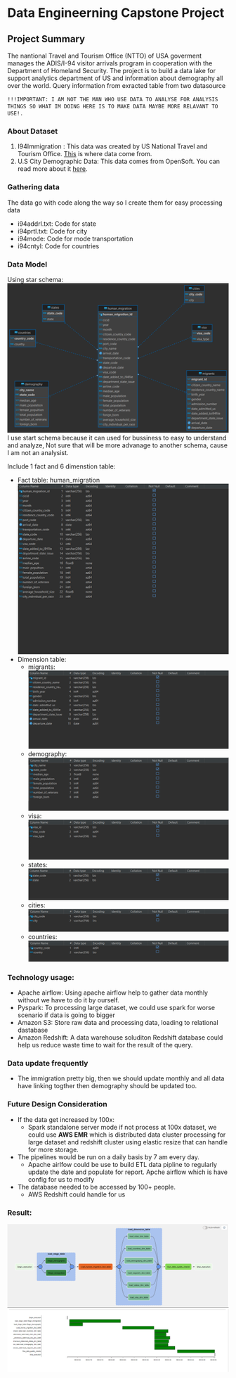 # Data Engineerning Capstone Project

## Project Summary
The nantional Travel and Tourism Office (NTTO) of USA goverment manages the ADIS/I-94 visitor arrivals program in cooperation with the Department of Homeland Security. 
The project is to build a data lake for support analytics department of US and information about demography all over the world. Query information from exracted table from two datasource 

    !!!IMPORTANT: I AM NOT THE MAN WHO USE DATA TO ANALYSE FOR ANALYSIS THINGS SO WHAT IM DOING HERE IS TO MAKE DATA MAYBE MORE RELAVANT TO USE!.

### About Dataset
1. I94Immigration : This data was created by US National Travel and Tourism Office. [This](https://travel.trade.gov/research/reports/i94/historical/2016.html) is where data come from.
2.  U.S City Demographic Data: This data comes from OpenSoft. You can read more about it [here](https://public.opendatasoft.com/explore/dataset/us-cities-demographics/export/).


### Gathering data
The data go with code along the way so I create them for easy processing data
- i94addrl.txt: Code for state
- i94prtl.txt: Code for city
- i94mode: Code for mode transportation
- i94cntyl: Code for countries

### Data Model
 Using star schema:
 ![Start schema](img/star_schema.png)
 I use start schema because it can used for bussiness to easy to understand and analyze, Not sure that will be more advanage to another schema, cause I am not an analysist.

Include 1 fact and 6 dimenstion table:
- Fact table: human_migration
![Table dictionary - human_migration](img/fact_table_dictionary.png)
- Dimension table:
    + migrants:
    ![Table dictionary - migrants](img/dim_migrants.png)
    + demography:
    ![Table dictionary - demography](img/dim_demography.png)
    + visa:
    ![Table dictionary - visa](img/dim_visa.png)
    + states:
    ![Table dictionary - states](img/dim_state.png)
    + cities:
    ![Table dictionary - cities](img/dim_cities.png)
    + countries:
    ![Table dictionary - country](img/dim_countries.png)



    


### Technology usage:
- Apache airflow: Using apache airflow help to gather data monthly without we have to do it by ourself.
- Pyspark: To processing large dataset, we could use spark for worse scenario if data is going to bigger
- Amazon S3: Store raw data and processing data, loading to relational dastabase
- Amazon Redshift: A data warehouse soluditon Redshift database could help us reduce waste time to wait for the result of the query.

### Data update frequently
- The immigration pretty big, then we should update monthly and all data have linking togther then demography should be updated too.

### Future Design Consideration
- If the data get increased by 100x:
    + Spark standalone server mode if not process at 100x dataset, we could use **AWS EMR** which is distributed data cluster processing for large dataset and redshift cluster using elastic resize that can handle for more storage.
- The pipelines would be run on a daily basis by 7 am every day.
    + Apache airlfow could be use to build ETL data pipline to regularly update the date and populate for report. Apche airflow which is have config for us to modify
- The database needed to be accessed by 100+ people.
    + AWS Redshift could handle for us


### Result:
![airflow running](img/airflow.png)
![airflow granttime](img/airflow_2.png)


